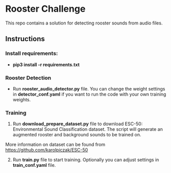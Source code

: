 # Rooster Challenge

This repo contains a solution for detecting rooster sounds from audio files.

## Instructions

### Install requirements:
  - **pip3 install -r requirements.txt**
  
### Rooster Detection 
  - Run **rooster_audio_detector.py** file. You can change the weight settings in **detector_conf.yaml** if you want to run the code with your own training weights.
  
### Training 
  
1. Run **download_prepare_dataset.py** file to download ESC-50: Environmental Sound Classification dataset. The script will generate an augmented rooster and background sounds to be trained on.

More information on dataset can be found from https://github.com/karolpiczak/ESC-50

2. Run **train.py** file to start training. Optionally you can adjust settings in **train_conf.yaml** file.  
